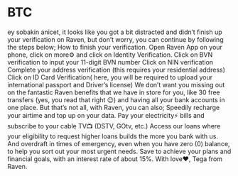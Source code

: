 # BTC
ey sobakin anicet, it looks like you got a bit distracted and didn’t finish up your verification on Raven, but don’t worry, you can continue by following the steps below;  How to finish your verification. Open Raven App on your phone, click on more⚙️ and click on Identity Verification. Click on BVN verification to input your 11-digit BVN number Click on NIN verification Complete your address verification (this requires your residential address) Click on ID Card Verification( here, you will be required to upload your international passport and Driver’s license)   We don’t want you missing out on the fantastic Raven benefits that we have in store for you, like 30 free transfers (yes, you read that right 😉) and having all your bank accounts in one place. But that’s not all, with Raven, you can also; Speedily recharge your airtime and top up on your data. Pay your electricity⚡️ bills and subscribe to your cable TV📺 (DSTV, GOtv, etc.) Access our loans where your eligibility to request higher loans builds the more you bank with us. And overdraft in times of emergency, even when you have zero (0) balance, to help you sort out your most urgent needs. Save to achieve your plans and financial goals, with an interest rate of about 15%.  With love❤️, Tega from Raven. 

